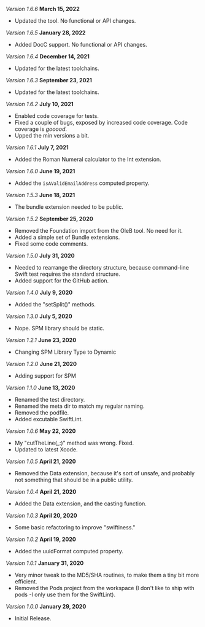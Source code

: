 *Version 1.6.6* **March 15, 2022**
- Updated the tool. No functional or API changes.

*Version 1.6.5* **January 28, 2022**
- Added DocC support. No functional or API changes.

*Version 1.6.4* **December 14, 2021**
- Updated for the latest toolchains.

*Version 1.6.3* **September 23, 2021**
- Updated for the latest toolchains.

*Version 1.6.2* **July 10, 2021**
- Enabled code coverage for tests.
- Fixed a couple of bugs, exposed by increased code coverage. Code coverage is *gooood*.
- Upped the min versions a bit.

*Version 1.6.1* **July 7, 2021**
- Added the Roman Numeral calculator to the Int extension.

*Version 1.6.0* **June 19, 2021**
- Added the `isAValidEmailAddress` computed property.

*Version 1.5.3* **June 18, 2021**
- The bundle extension needed to be public.

*Version 1.5.2* **September 25, 2020**
- Removed the Foundation import from the OleB tool. No need for it.
- Added a simple set of Bundle extensions.
- Fixed some code comments.

*Version 1.5.0* **July 31, 2020**
- Needed to rearrange the directory structure, because command-line Swift test requires the standard structure.
- Added support for the GitHub action.

*Version 1.4.0* **July 9, 2020**
- Added the "setSplit()" methods.

*Version 1.3.0* **July 5, 2020**
- Nope. SPM library should be static.

*Version 1.2.1* **June 23, 2020**
- Changing SPM Library Type to Dynamic

*Version 1.2.0* **June 21, 2020**
- Adding support for SPM

*Version 1.1.0* **June 13, 2020**
- Renamed the test directory.
- Renamed the meta dir to match my regular naming.
- Removed the podfile.
- Added excutable SwiftLint.

*Version 1.0.6* **May 22, 2020**
- My "cutTheLine(_:)" method was wrong. Fixed.
- Updated to latest Xcode.

*Version 1.0.5* **April 21, 2020**
- Removed the Data extension, because it's sort of unsafe, and probably not something that should be in a public utility.

*Version 1.0.4* **April 21, 2020**
- Added the Data extension, and the casting function.

*Version 1.0.3* **April 20, 2020**
- Some basic refactoring to improve "swiftiness."

*Version 1.0.2* **April 19, 2020**
- Added the uuidFormat computed property.

*Version 1.0.1* **January 31, 2020**
- Very minor tweak to the MD5/SHA routines, to make them a tiny bit more efficient.
- Removed the Pods project from the workspace (I don't like to ship with pods -I only use them for the SwiftLint).

*Version 1.0.0* **January 29, 2020**
- Initial Release.
